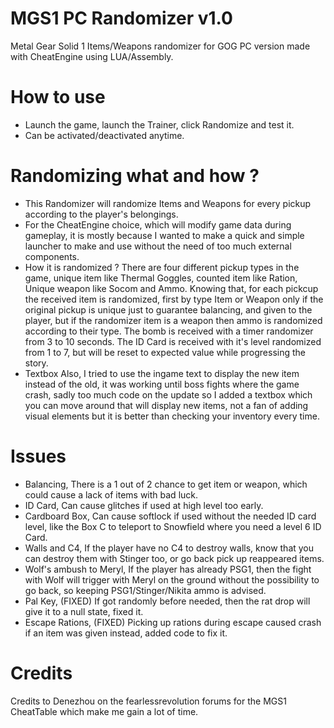 # MGS1 PC Randomizer v1.0
Metal Gear Solid 1 Items/Weapons randomizer for GOG PC version made with CheatEngine using LUA/Assembly.

# How to use
- Launch the game, launch the Trainer, click Randomize and test it.
- Can be activated/deactivated anytime.

# Randomizing what and how ?
- This Randomizer will randomize Items and Weapons for every pickup according to the player's belongings.
- For the CheatEngine choice, which will modify game data during gameplay, 
  it is mostly because I wanted to make a quick and simple launcher to make and use without the need of too much external components.
- How it is randomized ? 
  There are four different pickup types in the game, unique item like Thermal Goggles, counted item like Ration, Unique weapon like Socom and Ammo.
  Knowing that, for each pickcup the received item is randomized, first by type Item or Weapon only if the original pickup is unique just to guarantee balancing,
  and given to the player, but if the randomizer item is a weapon then ammo is randomized according to their type.
  The bomb is received with a timer randomizer from 3 to 10 seconds.
  The ID Card is received with it's level randomized from 1 to 7, but will be reset to expected value while progressing the story. 
- Textbox 
  Also, I tried to use the ingame text to display the new item instead of the old, it was working until boss fights where the game crash,
  sadly too much code on the update so I added a textbox which you can move around that will display new items, 
  not a fan of adding visual elements but it is better than checking your inventory every time.
  
# Issues
- Balancing, 
  There is a 1 out of 2 chance to get item or weapon, which could cause a lack of items with bad luck.
- ID Card,
  Can cause glitches if used at high level too early.
- Cardboard Box,
  Can cause softlock if used without the needed ID card level, like the Box C to teleport to Snowfield where you need a level 6 ID Card.
- Walls and C4,
  If the player have no C4 to destroy walls, know that you can destroy them with Stinger too, or go back pick up reappeared items.
- Wolf's ambush to Meryl,
  If the player has already PSG1, then the fight with Wolf will trigger with Meryl on the ground without the possibility to go back,
  so keeping PSG1/Stinger/Nikita ammo is advised.
- Pal Key, (FIXED)
  If got randomly before needed, then the rat drop will give it to a null state, fixed it.
- Escape Rations, (FIXED)
  Picking up rations during escape caused crash if an item was given instead, added code to fix it.

# Credits
Credits to Denezhou on the fearlessrevolution forums for the MGS1 CheatTable which make me gain a lot of time.
